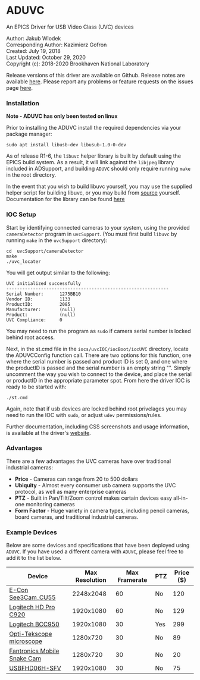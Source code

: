 # ADUVC

An EPICS Driver for USB Video Class (UVC) devices

Author: Jakub Wlodek  
Corresponding Author: Kazimierz Gofron  
Created: July 19, 2018  
Last Updated: October 29, 2020  
Copyright (c): 2018-2020 Brookhaven National Laboratory  

Release versions of this driver are available on Github. Release notes are available [here](https://jwlodek.github.io/ADUVC). Please report any problems or feature requests on the issues page [here](https://github.com/areaDetector/ADUVC/issues).

### Installation

**Note - ADUVC has only been tested on linux**

Prior to installing the ADUVC install the required dependencies via your package manager:

```
sudo apt install libusb-dev libusub-1.0-0-dev
```

As of release R1-6, the `libuvc` helper library is built by default using the EPICS build system. As a result, it will link against the `libjpeg` library included in ADSupport, and building `ADUVC` should only require running `make` in the root directory.

In the event that you wish to build libuvc yourself, you may use the supplied helper script for building libuvc, or you may build from [source](https://github.com/libuvc/libuvc.git) yourself.
Documentation for the library can be found [here](https://int80k.com/libuvc/doc/)

### IOC Setup

Start by identifying connected cameras to your system, using the provided `cameraDetector` program in `uvcSupport`. (You must first build `libuvc` by running `make` in the `uvcSupport` directory):

```
cd  uvcSupport/cameraDetector
make
./uvc_locater
```

You will get output similar to the following:

```
UVC initialized successfully
-------------------------------------------------------------
Serial Number:      1275BB10
Vendor ID:          1133
ProductID:          2085
Manufacturer:       (null)
Product:            (null)
UVC Compliance:     0
```

You may need to run the program as `sudo` if camera serial number is locked behind root access.

Next, in the st.cmd file in the `iocs/uvcIOC/iocBoot/iocUVC` directory, locate the ADUVCConfig function call. There are two options for this function, one where the serial number is passed and product ID is set 0, and one where the productID is passed and the serial number is an empty string "". Simply uncomment the way you wish to connect to the device, and place the serial or productID in the appropriate parameter spot. From here the driver IOC is ready to be started with:

```
./st.cmd
```

Again, note that if usb devices are locked behind root privelages you may need to run the IOC with `sudo`, or adjust `udev` permissions/rules.

Further documentation, including CSS screenshots and usage information, is available at the driver's [website](https://jwlodek.github.io/ADUVC).

### Advantages

There are a few advantages the UVC cameras have over traditional industrial cameras:

* **Price** - Cameras can range from 20 to 500 dollars
* **Ubiquity** - Almost every consumer usb camera supports the UVC protocol, as well as many enterprise cameras
* **PTZ** - Built in Pan/Tilt/Zoom control makes certain devices easy all-in-one monitoring cameras
* **Form Factor** - Huge variety in camera types, including pencil cameras, board cameras, and traditional industrial cameras.

### Example Devices

Below are some devices and specifications that have been deployed using `ADUVC`. If you have used a different camera with `ADUVC`, please feel free to add it to the list below.

Device | Max Resolution | Max Framerate | PTZ | Price ($)
-------|----------------|---------------|--------|--------
[E-Con See3Cam_CU55](https://www.e-consystems.com/5mp-low-noise-usb-camera.asp) | 2248x2048 | 60 | No | 120
[Logitech HD Pro C920](https://www.amazon.com/Logitech-Widescreen-Calling-Recording-Desktop/dp/B006JH8T3S) | 1920x1080 | 60 | No | 129
[Logitech BCC950](https://www.bhphotovideo.com/c/product/877890-REG/Logitech_960_000866_BCC950_ConferenceCam_Video_Conferencing.html) | 1920x1080 | 30 | Yes | 299
[Opti-Tekscope microscope](https://www.amazon.com/gp/product/B0184CCOY0/ref=ppx_yo_dt_b_asin_title_o06_s01?ie=UTF8&psc=1) | 1280x720 | 30 | No | 89
[Fantronics Mobile Snake Cam](https://www.amazon.com/gp/product/B071HYRPND/ref=ppx_yo_dt_b_asin_title_o09_s00?ie=UTF8&psc=1) | 1280x720 | 30 | No | 20
[USBFHD06H-SFV](https://www.amazon.com/gp/product/B07M7JN595/ref=ppx_yo_dt_b_asin_title_o02_s00?ie=UTF8&psc=1) | 1920x1080 | 30 | No | 75
